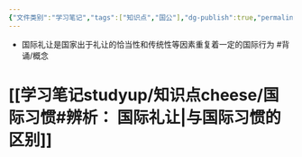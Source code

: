 ```yaml
---
{"文件类别":"学习笔记","tags":["知识点","国公"],"dg-publish":true,"permalink":"/学习笔记studyup/知识点cheese/国际礼让/","dgPassFrontmatter":true,"created":"2024-09-24T10:13:45.711+08:00","updated":"2024-10-25T12:10:24.970+08:00"}
---
```


- 国际礼让是国家出于礼让的恰当性和传统性等因素重复着一定的国际行为 #背诵/概念 
# [[学习笔记studyup/知识点cheese/国际习惯#辨析： 国际礼让\|与国际习惯的区别]]